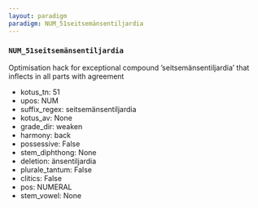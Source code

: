 ```yaml
---
layout: paradigm
paradigm: NUM_51seitsemänsentiljardia
---
```

### ` NUM_51seitsemänsentiljardia `

Optimisation hack for exceptional compound ’seitsemänsentiljardia’ that inflects in all parts with agreement
* kotus_tn: 51
* upos: NUM
* suffix_regex: seitsemänsentiljardia
* kotus_av: None
* grade_dir: weaken
* harmony: back
* possessive: False
* stem_diphthong: None
* deletion: änsentiljardia
* plurale_tantum: False
* clitics: False
* pos: NUMERAL
* stem_vowel: None
